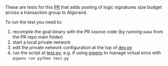These are tests for this [PR](add_link) that adds pooling of logic signatures size budget across a transaction group to Algorand.

To run the test you need to:
1) recompile the goal binary with the PR source code (by running `make` from the PR repo main folder)
2) start a local private network
3) edit the private network configuration at the top of [dev.py](add_link)
4) run the script at [test.py](add_link); e.g. if using [pipenv](https://pipenv.pypa.io/) to manage virtual envs with `pipenv run python test.py`
